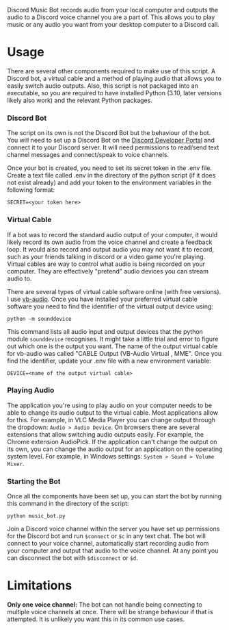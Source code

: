 
Discord Music Bot records audio from your local computer and outputs the audio to a Discord voice channel you are a part of. This allows you to play music or any audio you want from your desktop computer to a Discord call.
# **Usage**
There are several other components required to make use of this script. A Discord bot, a virtual cable and a method of playing audio that allows you to easily switch audio outputs. Also, this script is not packaged into an executable, so you are required to have installed Python (3.10, later versions likely also work) and the relevant Python packages.
### **Discord Bot**
The script on its own is not the Discord Bot but the behaviour of the bot. You will need to set up a Discord Bot on the [Discord Developer Portal](https://discord.com/developers) and connect it to your Discord server. It will need permissions to read/send text channel messages and connect/speak to voice channels.

Once your bot is created, you need to set its secret token in the .env file. Create a text file called .env in the directory of the python script (if it does not exist already) and add your token to the environment variables in the following format:
```
SECRET=<your token here>
```
### **Virtual Cable**
If a bot was to record the standard audio output of your computer, it would likely record its own audio from the voice channel and create a feedback loop. It would also record and output audio you may not want it to record, such as your friends talking in discord or a video game you're playing. Virtual cables are way to control what audio is being recorded on your computer. They are effectively "pretend" audio devices you can stream audio to.

There are several types of virtual cable software online (with free versions). I use [vb-audio](https://vb-audio.com/Cable/). Once you have installed your preferred virtual cable software you need to find the identifier of the virtual output device using:
```
python -m sounddevice
```
This command lists all audio input and output devices that the python module `sounddevice` recognises. It might take a little trial and error to figure out which one is the output you want. The name of the output virtual cable for vb-audio was called "CABLE Output (VB-Audio Virtual , MME". Once you find the identifier, update your .env file with a new environment variable:

```
DEVICE=<name of the output virtual cable>
```
### **Playing Audio**
The application you're using to play audio on your computer needs to be able to change its audio output to the virtual cable. Most applications allow for this. For example, in VLC Media Player you can change output through the dropdown: `Audio > Audio Device`. On browsers there are several extensions that allow switching audio outputs easily. For example, the Chrome extension AudioPick. If the application can't change the output on its own, you can change the audio output for an application on the operating system level. For example, in Windows settings: `System > Sound > Volume Mixer`.

### **Starting the Bot**
Once all the components have been set up, you can start the bot by running this command in the directory of the script:
```
python music_bot.py
```
Join a Discord voice channel within the server you have set up permissions for the Discord bot and run
`$connect` or `$c` in any text chat. The bot will connect to your voice channel, automatically start recording audio from your computer and output that audio to the voice channel. At any point you can disconnect the bot with `$disconnect` or `$d`. 
# **Limitations**
**Only one voice channel:** The bot can not handle being connecting to multiple voice channels at once. There will be strange behaviour if that is attempted. It is unlikely you want this in its common use cases.